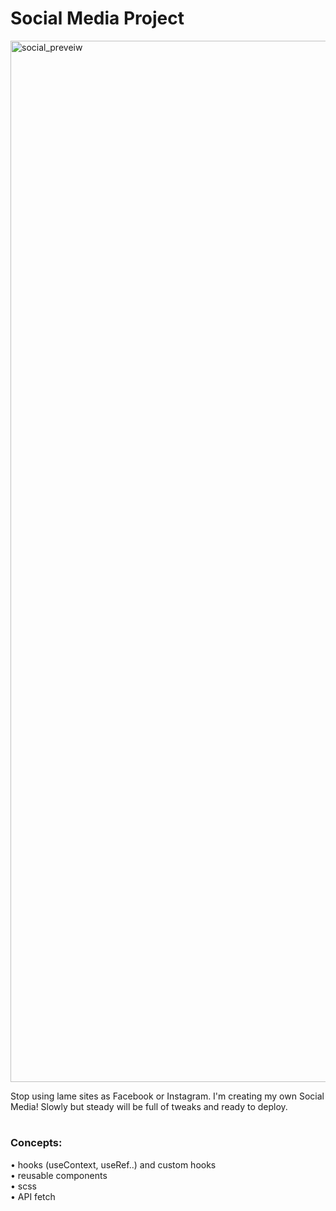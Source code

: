 # Social Media Project

 <img width="1666" alt="social_preveiw" src="https://user-images.githubusercontent.com/113927857/225252196-a317c34f-a44e-443b-931c-9c42fc4a3d9c.png">

Stop using lame sites as Facebook or Instagram. I'm creating my own Social Media! Slowly but steady will be full of tweaks and ready to deploy.
 #
 ### Concepts:

 • hooks (useContext, useRef..) and custom hooks <br>
 • reusable components <br>
 • scss <br>
 • API fetch
